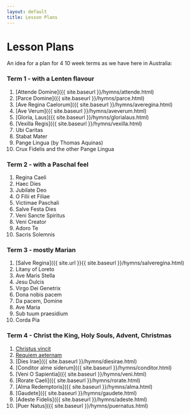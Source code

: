 ```yaml
---
layout: default
title: Lesson Plans
---
```


# Lesson Plans

An idea for a plan for 4 10 week terms as we have here in Australia:

### Term 1 - with a Lenten flavour

1. [Attende Domine]({{ site.baseurl }}/hymns/attende.html)
1. [Parce Domine]({{ site.baseurl }}/hymns/parce.html)
1. [Ave Regina Caelorum]({{ site.baseurl }}/hymns/averegina.html)
1. [Ave Verum]({{ site.baseurl }}/hymns/aveverum.html)
1. [Gloria, Laus]({{ site.baseurl }}/hymns/glorialaus.html)
1. [Vexilla Regis]({{ site.baseurl }}/hymns/vexilla.html)
1. Ubi Caritas
1. Stabat Mater
1. Pange Lingua (by Thomas Aquinas)
1. Crux Fidelis and the other Pange Lingua

### Term 2 - with a Paschal feel

1. Regina Caeli
1. Haec Dies
1. Jubilate Deo
1. O Filii et Filiae
1. Victimae Paschali
1. Salve Festa Dies
1. Veni Sancte Spiritus
1. Veni Creator
1. Adoro Te
1. Sacris Solemnis

### Term 3 - mostly Marian

1. [Salve Regina]({{ site.url }}{{ site.baseurl }}/hymns/salveregina.html)
1. Litany of Loreto
1. Ave Maris Stella
1. Jesu Dulcis
1. Virgo Dei Genetrix
1. Dona nobis pacem
1. Da pacem, Domine
1. Ave Maria
1. Sub tuum praesidium
1. Corda Pia

### Term 4 - Christ the King, Holy Souls, Advent, Christmas

1. <a href="{{ site.url }}{{ site.baseurl }}/hymns/christusvincit.html">Christus vincit</a>
1. <a href="{{ site.url }}{{ site.baseurl }}/hymns/requiem.html">Requiem aeternam</a>
1. [Dies Irae]({{ site.baseurl }}/hymns/diesirae.html)
1. [Conditor alme siderum]({{ site.baseurl }}/hymns/conditor.html)
1. [Veni O Sapientia]({{ site.baseurl }}/hymns/veni.html)
1. [Rorate Caeli]({{ site.baseurl }}/hymns/rorate.html)
1. [Alma Redemptoris]({{ site.baseurl }}/hymns/alma.html)
1. [Gaudete]({{ site.baseurl }}/hymns/gaudete.html)
1. [Adeste Fidelis]({{ site.baseurl }}/hymns/adeste.html)
1. [Puer Natus]({{ site.baseurl }}/hymns/puernatus.html)
